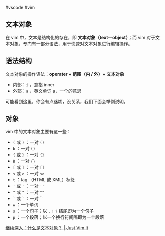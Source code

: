 #vscode #vim 

## 文本对象

在 vim 中，文本是结构化的存在，即 **文本对象（text—object）**；而 vim 对于文本对象，专门有一部分语法，用于快速对文本对象进行编辑操作。

## 语法结构

文本对象的操作语法：**operater + 范围（内 / 外）+ 文本对象**

-   内部：`i` ，意指 inner
-   外部：`a` ，英文单词 a，一个的意思

可能看到这里，你会有点迷糊，没关系，我们下面会举例说明。

## 对象

vim 中的文本对象主要有这一些：

-   `(` 或 `)` ：一对 `()`
-   `b` ：一对 `()`
-   `{` 或 `}` ：一对 `{}`
-   `B` ：一对 `{}`
-   `[` 或 `]` ：一对 `[]`
-   `<` 或 `>` ：一对 `<>`
-   `t` ：tag （HTML 或 XML）标签
-   `'` 或 `'` ：一对 `''`
-   `"` 或 `"` ：一对 `""`
-   `` ` `` 或 `` ` `` ：一对 ``
-   `w` ：一个单词
-   `s` ：一个句子；以 `.` `!` `?` 结尾即为一个句子
-   `p` ：一个段落；以一个换行符间隔即为一个段落

[继续深入：什么是文本对象？ | Just Vim It](https://vim.nauxscript.com/vim/day-6.html#vim-textobj-arguments-vim-textobj-entire)